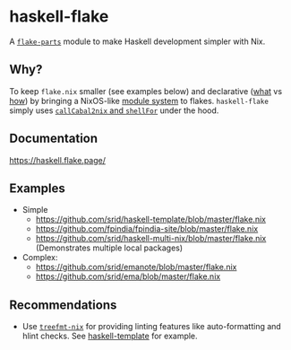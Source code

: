 # haskell-flake

A [`flake-parts`](https://flake.parts/) module to make Haskell development simpler with Nix.

## Why?

To keep `flake.nix` smaller (see examples below) and declarative ([what](https://github.com/srid/emanote-template/blob/c955a08fa685adb2fb81c4d8cefac6e20f417fee/flake.nix#L19-L26) vs [how](https://github.com/srid/emanote-template/blob/78d64b6e1e3497e3bd97012d8bf6f8bd6ec9cdd3/flake.nix#L19-L57)) by bringing a NixOS-like [module system](https://nixos.org/manual/nixos/stable/index.html#sec-writing-modules) to flakes. 
 `haskell-flake` simply uses [`callCabal2nix` and `shellFor`](https://github.com/srid/haskell-multi-nix/blob/nixpkgs/flake.nix) under the hood.

## Documentation

https://haskell.flake.page/


## Examples

- Simple
  - https://github.com/srid/haskell-template/blob/master/flake.nix
  - https://github.com/fpindia/fpindia-site/blob/master/flake.nix
  - https://github.com/srid/haskell-multi-nix/blob/master/flake.nix (Demonstrates multiple local packages)
- Complex: 
  - https://github.com/srid/emanote/blob/master/flake.nix
  - https://github.com/srid/ema/blob/master/flake.nix

## Recommendations

- Use [`treefmt-nix`](https://github.com/numtide/treefmt-nix#flake-parts) for providing linting features like auto-formatting and hlint checks. See [haskell-template](https://github.com/srid/haskell-template) for example.

